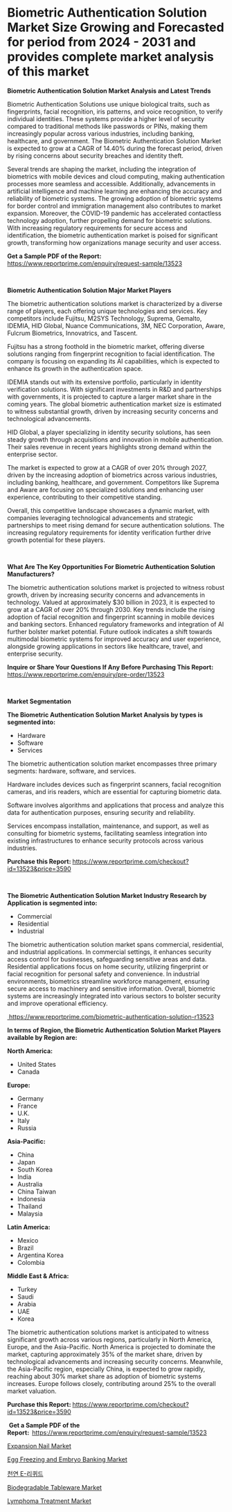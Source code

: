 <p><h1>Biometric Authentication Solution Market Size Growing and Forecasted for period from 2024 - 2031 and provides complete market analysis of this market</h1></p><p><strong>Biometric Authentication Solution Market Analysis and Latest Trends</strong></p>
<p><p>Biometric Authentication Solutions use unique biological traits, such as fingerprints, facial recognition, iris patterns, and voice recognition, to verify individual identities. These systems provide a higher level of security compared to traditional methods like passwords or PINs, making them increasingly popular across various industries, including banking, healthcare, and government. The Biometric Authentication Solution Market is expected to grow at a CAGR of 14.40% during the forecast period, driven by rising concerns about security breaches and identity theft.</p><p>Several trends are shaping the market, including the integration of biometrics with mobile devices and cloud computing, making authentication processes more seamless and accessible. Additionally, advancements in artificial intelligence and machine learning are enhancing the accuracy and reliability of biometric systems. The growing adoption of biometric systems for border control and immigration management also contributes to market expansion. Moreover, the COVID-19 pandemic has accelerated contactless technology adoption, further propelling demand for biometric solutions. With increasing regulatory requirements for secure access and identification, the biometric authentication market is poised for significant growth, transforming how organizations manage security and user access.</p></p>
<p><strong>Get a Sample PDF of the Report:&nbsp;</strong> <a href="https://www.reportprime.com/enquiry/request-sample/13523">https://www.reportprime.com/enquiry/request-sample/13523</a></p>
<p>&nbsp;</p>
<p><strong>Biometric Authentication Solution Major Market Players</strong></p>
<p><p>The biometric authentication solutions market is characterized by a diverse range of players, each offering unique technologies and services. Key competitors include Fujitsu, M2SYS Technology, Suprema, Gemalto, IDEMIA, HID Global, Nuance Communications, 3M, NEC Corporation, Aware, Fulcrum Biometrics, Innovatrics, and Tascent.</p><p>Fujitsu has a strong foothold in the biometric market, offering diverse solutions ranging from fingerprint recognition to facial identification. The company is focusing on expanding its AI capabilities, which is expected to enhance its growth in the authentication space.</p><p>IDEMIA stands out with its extensive portfolio, particularly in identity verification solutions. With significant investments in R&D and partnerships with governments, it is projected to capture a larger market share in the coming years. The global biometric authentication market size is estimated to witness substantial growth, driven by increasing security concerns and technological advancements.</p><p>HID Global, a player specializing in identity security solutions, has seen steady growth through acquisitions and innovation in mobile authentication. Their sales revenue in recent years highlights strong demand within the enterprise sector.</p><p>The market is expected to grow at a CAGR of over 20% through 2027, driven by the increasing adoption of biometrics across various industries, including banking, healthcare, and government. Competitors like Suprema and Aware are focusing on specialized solutions and enhancing user experience, contributing to their competitive standing.</p><p>Overall, this competitive landscape showcases a dynamic market, with companies leveraging technological advancements and strategic partnerships to meet rising demand for secure authentication solutions. The increasing regulatory requirements for identity verification further drive growth potential for these players.</p></p>
<p>&nbsp;</p>
<p><strong>What Are The Key Opportunities For Biometric Authentication Solution Manufacturers?</strong></p>
<p><p>The biometric authentication solutions market is projected to witness robust growth, driven by increasing security concerns and advancements in technology. Valued at approximately $30 billion in 2023, it is expected to grow at a CAGR of over 20% through 2030. Key trends include the rising adoption of facial recognition and fingerprint scanning in mobile devices and banking sectors. Enhanced regulatory frameworks and integration of AI further bolster market potential. Future outlook indicates a shift towards multimodal biometric systems for improved accuracy and user experience, alongside growing applications in sectors like healthcare, travel, and enterprise security.</p></p>
<p><strong>Inquire or Share Your Questions If Any Before Purchasing This Report:</strong> <a href="https://www.reportprime.com/enquiry/pre-order/13523">https://www.reportprime.com/enquiry/pre-order/13523</a></p>
<p>&nbsp;</p>
<p><strong>Market Segmentation</strong></p>
<p><strong>The Biometric Authentication Solution Market Analysis by types is segmented into:</strong></p>
<p><ul><li>Hardware</li><li>Software</li><li>Services</li></ul></p>
<p><p>The biometric authentication solution market encompasses three primary segments: hardware, software, and services. </p><p>Hardware includes devices such as fingerprint scanners, facial recognition cameras, and iris readers, which are essential for capturing biometric data. </p><p>Software involves algorithms and applications that process and analyze this data for authentication purposes, ensuring security and reliability. </p><p>Services encompass installation, maintenance, and support, as well as consulting for biometric systems, facilitating seamless integration into existing infrastructures to enhance security protocols across various industries.</p></p>
<p><strong>Purchase this Report:&nbsp;</strong><a href="https://www.reportprime.com/checkout?id=13523&price=3590">https://www.reportprime.com/checkout?id=13523&price=3590</a></p>
<p>&nbsp;</p>
<p><strong>The Biometric Authentication Solution Market Industry Research by Application is segmented into:</strong></p>
<p><ul><li>Commercial</li><li>Residential</li><li>Industrial</li></ul></p>
<p><p>The biometric authentication solution market spans commercial, residential, and industrial applications. In commercial settings, it enhances security access control for businesses, safeguarding sensitive areas and data. Residential applications focus on home security, utilizing fingerprint or facial recognition for personal safety and convenience. In industrial environments, biometrics streamline workforce management, ensuring secure access to machinery and sensitive information. Overall, biometric systems are increasingly integrated into various sectors to bolster security and improve operational efficiency.</p></p>
<p><a href="https://www.reportprime.com/biometric-authentication-solution-r13523">&nbsp;https://www.reportprime.com/biometric-authentication-solution-r13523</a></p>
<p><strong>In terms of Region, the Biometric Authentication Solution Market Players available by Region are:</strong></p>
<p>
    <p> <strong> North America: </strong>
        <ul>
            <li>United States</li>
            <li>Canada</li>
        </ul>
        </p> 
    <p> <strong> Europe: </strong>
        <ul>
            <li>Germany</li>
            <li>France</li>
            <li>U.K.</li>
            <li>Italy</li>
            <li>Russia</li>
        </ul>
        </p> 
    <p> <strong> Asia-Pacific: </strong>
        <ul>
            <li>China</li>
            <li>Japan</li>
            <li>South Korea</li>
            <li>India</li>
            <li>Australia</li>
            <li>China Taiwan</li>
            <li>Indonesia</li>
            <li>Thailand</li>
            <li>Malaysia</li>
        </ul>
        </p> 
    <p> <strong> Latin America: </strong>
        <ul>
            <li>Mexico</li>
            <li>Brazil</li>
            <li>Argentina Korea</li>
            <li>Colombia</li>
        </ul>
        </p> 
    <p> <strong> Middle East & Africa: </strong>
        <ul>
            <li>Turkey</li>
            <li>Saudi</li>
            <li>Arabia</li>
            <li>UAE</li>
            <li>Korea</li>
        </ul>
    </p>
    </p>
<p><p>The biometric authentication solutions market is anticipated to witness significant growth across various regions, particularly in North America, Europe, and the Asia-Pacific. North America is projected to dominate the market, capturing approximately 35% of the market share, driven by technological advancements and increasing security concerns. Meanwhile, the Asia-Pacific region, especially China, is expected to grow rapidly, reaching about 30% market share as adoption of biometric systems increases. Europe follows closely, contributing around 25% to the overall market valuation.</p></p>
<p><strong>Purchase this Report: </strong><a href="https://www.reportprime.com/checkout?id=13523&price=3590">https://www.reportprime.com/checkout?id=13523&price=3590</a></p>
<p>&nbsp;<strong>Get a Sample PDF of the Report:&nbsp;&nbsp;</strong><a href="https://www.reportprime.com/enquiry/request-sample/13523">https://www.reportprime.com/enquiry/request-sample/13523</a></p>
<p><strong></strong></p>
<p><p><a href="https://www.linkedin.com/pulse/global-expansion-nail-market-status-2024-2031-forecast-region-tw9dc?trackingId=Z7dz90x3S%2Fag2hCECZc0RQ%3D%3D">Expansion Nail Market</a></p><p><a href="https://medium.com/@raperang95/the-global-egg-freezing-and-embryo-banking-market-is-at-the-forefront-of-innovation-driving-8b2c432510c6?postPublishedType=initial">Egg Freezing and Embryo Banking Market</a></p><p><a href="https://medium.com/@walid_yasin/%EC%84%B8%EA%B3%84-natural-e-liquid-market-%EC%9D%80-2024%EC%97%90%EC%84%9C-2031%EB%A1%9C-%EC%97%B0%ED%8F%89%EA%B7%A0-%EC%A6%9D%EA%B0%80%EC%9C%A8%EC%9D%84-%EB%B3%B4%EC%9D%BC-%EA%B2%83%EC%9C%BC%EB%A1%9C-%EC%98%88%EC%83%81%EB%90%A9%EB%8B%88%EB%8B%A4-d4d7e3ac0cf3?postPublishedType=initial">천연 E-리퀴드</a></p><p><a href="https://www.linkedin.com/pulse/global-biodegradable-tableware-market-trends-forecasts-strategic-awgef?trackingId=iYIalYUbQ2%2BDDk0JkKxz4A%3D%3D">Biodegradable Tableware Market</a></p><p><a href="https://github.com/BretDuke76/Market-Research-Report-List-1/blob/main/lymphoma-treatment-market.md">Lymphoma Treatment Market</a></p></p>
